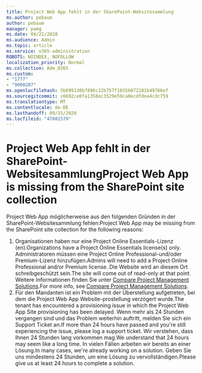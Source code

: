 ```yaml
---
title: Project Web App fehlt in der SharePoint-Websitesammlung
ms.author: pebaum
author: pebaum
manager: pamg
ms.date: 04/21/2020
ms.audience: Admin
ms.topic: article
ms.service: o365-administration
ROBOTS: NOINDEX, NOFOLLOW
localization_priority: Normal
ms.collection: Adm_O365
ms.custom:
- "1777"
- "9000207"
ms.openlocfilehash: 5b699130b7896c12b757f10356072281b49766ef
ms.sourcegitcommit: c6692ce0fa1358ec3529e59ca0ecdfdea4cdc759
ms.translationtype: MT
ms.contentlocale: de-DE
ms.lasthandoff: 09/15/2020
ms.locfileid: "47801579"
---
```

# <a name="project-web-app-is-missing-from-the-sharepoint-site-collection"></a><span data-ttu-id="50732-102">Project Web App fehlt in der SharePoint-Websitesammlung</span><span class="sxs-lookup"><span data-stu-id="50732-102">Project Web App is missing from the SharePoint site collection</span></span>

<span data-ttu-id="50732-103">Project Web App möglicherweise aus den folgenden Gründen in der SharePoint-Websitesammlung fehlen:</span><span class="sxs-lookup"><span data-stu-id="50732-103">Project Web App may be missing from the SharePoint site collection for the following reasons:</span></span>

1. <span data-ttu-id="50732-104">Organisationen haben nur eine Project Online Essentials-Lizenz (en).</span><span class="sxs-lookup"><span data-stu-id="50732-104">Organizations have a Project Online Essentials license(s) only.</span></span> <span data-ttu-id="50732-105">Administratoren müssen eine Project Online Professional-und/oder Premium-Lizenz hinzufügen.</span><span class="sxs-lookup"><span data-stu-id="50732-105">Admins will need to add a Project Online Professional and/or Premium license.</span></span> <span data-ttu-id="50732-106">Die Website wird an diesem Ort schreibgeschützt sein.</span><span class="sxs-lookup"><span data-stu-id="50732-106">The site will come out of read-only at that point.</span></span> <span data-ttu-id="50732-107">Weitere Informationen finden Sie unter [Compare Project Management Solutions](https://products.office.com/project/compare-microsoft-project-management-software?tab=1).</span><span class="sxs-lookup"><span data-stu-id="50732-107">For more info, see [Compare Project Management Solutions](https://products.office.com/project/compare-microsoft-project-management-software?tab=1).</span></span>
2. <span data-ttu-id="50732-108">Für den Mandanten ist ein Problem mit der Überstellung aufgetreten, bei dem die Project Web App Website-prostellung verzögert wurde.</span><span class="sxs-lookup"><span data-stu-id="50732-108">The tenant has encountered a provisioning issue in which the Project Web App Site provisioning has been delayed.</span></span> <span data-ttu-id="50732-109">Wenn mehr als 24 Stunden vergangen sind und das Problem weiterhin auftritt, melden Sie sich ein Support Ticket an.</span><span class="sxs-lookup"><span data-stu-id="50732-109">If more than 24 hours have passed and you're still experiencing the issue, please log a support ticket.</span></span> <span data-ttu-id="50732-110">Wir verstehen, dass Ihnen 24 Stunden lang vorkommen mag.</span><span class="sxs-lookup"><span data-stu-id="50732-110">We understand that 24 hours may seem like a long time.</span></span> <span data-ttu-id="50732-111">In vielen Fällen arbeiten wir bereits an einer Lösung.</span><span class="sxs-lookup"><span data-stu-id="50732-111">In many cases, we're already working on a solution.</span></span> <span data-ttu-id="50732-112">Geben Sie uns mindestens 24 Stunden, um eine Lösung zu vervollständigen.</span><span class="sxs-lookup"><span data-stu-id="50732-112">Please give us at least 24 hours to complete a solution.</span></span>
